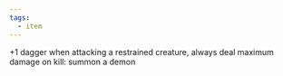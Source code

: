 ```yaml
---
tags:
  - item
---
```

+1 dagger
when attacking a restrained creature, always deal maximum damage
on kill: summon a demon